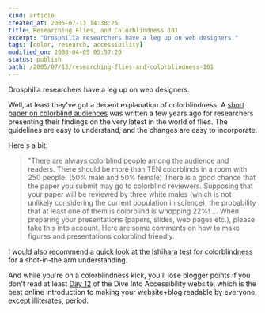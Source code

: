 ```yaml
---
kind: article
created_at: 2005-07-13 14:30:25
title: Researching Flies, and Colorblindness 101
excerpt: "Drosphilia researchers have a leg up on web designers."
tags: [color, research, accessibility]
modified_on: 2008-04-05 05:57:20
status: publish 
path: /2005/07/13/researching-flies-and-colorblindness-101
---
```


Drosphilia researchers have a leg up on web designers. 

Well, at least they've got a decent explanation of colorblindness. A <a title="Colorblind Barrier Free" href="http://jfly.iam.u-tokyo.ac.jp/color/#redundant2">short paper on colorblind audiences</a> was written a few years ago for researchers presenting their findings on the very latest in the world of flies. The guidelines are easy to understand, and the changes are easy to incorporate.  

Here's a bit:

<blockquote class="large">
"There are always colorblind people among the audience and readers. There should be more than TEN colorblinds in a room with 250 people. (50% male and 50% female) There is a good chance that the paper you submit may go to colorblind reviewers. Supposing that your paper will be reviewed by three white males (which is not unlikely considering the current population in science), the probability that at least one of them is colorblind is whopping 22%! ... When preparing your presentations (papers, slides, web pages etc.), please take this into account. Here are some comments on how to make figures and presentations colorblind friendly.
</blockquote>

I would also recommend a quick look at the <a href="http://www.toledo-bend.com/colorblind/Ishihara.html">Ishihara test for colorblindness</a> for a shot-in-the arm understanding. 

And while you're on a colorblindness kick, you'll lose blogger points if you don't read at least <a href="http://diveintoaccessibility.org/day_12_using_color_safely.html">Day 12</a> of the Dive Into Accessibility website, which is the best online introduction to making your website+blog readable by everyone, except illiterates, period.